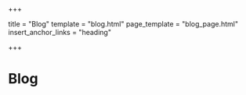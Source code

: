 +++

title = "Blog"
template = "blog.html"
page_template = "blog_page.html"
insert_anchor_links = "heading"

+++

# Blog
